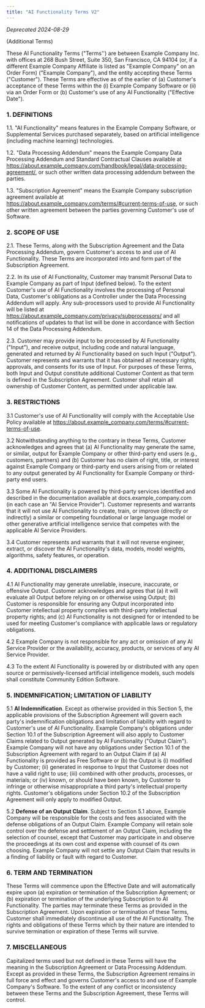 ```yaml
---
title: "AI Functionality Terms V2"
---
```

<!-- vale off -->
*Deprecated 2024-08-29*

(Additional Terms)

These AI Functionality Terms ("Terms'') are between Example Company Inc. with offices at 268 Bush Street, Suite 350, San Francisco, CA 94104 (or, if a different Example Company Affiliate is listed as "Example Company" on an Order Form) ("Example Company"), and the entity accepting these Terms ("Customer"). These Terms are effective as of the earlier of (a) Customer's acceptance of these Terms within the (i) Example Company Software or (ii) via an Order Form or (b) Customer's use of any AI Functionality ("Effective Date").

### 1. DEFINITIONS

1.1. "AI Functionality" means features in the Example Company Software, or Supplemental Services purchased separately, based on artificial intelligence (including machine learning) technologies.

1.2. "Data Processing Addendum" means the Example Company Data Processing Addendum and Standard Contractual Clauses available at <https://about.example_company.com/handbook/legal/data-processing-agreement/>, or such other written data processing addendum between the parties.

1.3. "Subscription Agreement" means the Example Company subscription agreement available at <https://about.example_company.com/terms/#current-terms-of-use>, or such other written agreement between the parties governing Customer's use of Software.

### 2. SCOPE OF USE

2.1. These Terms, along with the Subscription Agreement and the Data Processing Addendum, govern Customer's access to and use of AI Functionality. These Terms are incorporated into and form part of the Subscription Agreement.

2.2. In its use of AI Functionality, Customer may transmit Personal Data to Example Company as part of Input (defined below). To the extent Customer's use of AI Functionality involves the processing of Personal Data, Customer's obligations as a Controller under the Data Processing Addendum will apply. Any sub-processors used to provide AI Functionality will be listed at <https://about.example_company.com/privacy/subprocessors/> and all notifications of updates to that list will be done in accordance with Section 14 of the Data Processing Addendum.

2.3. Customer may provide input to be processed by AI Functionality ("Input"), and receive output, including code and natural language, generated and returned by AI Functionality based on such Input ("Output"). Customer represents and warrants that it has obtained all necessary rights, approvals, and consents for its use of Input. For purposes of these Terms, both Input and Output constitute additional Customer Content as that term is defined in the Subscription Agreement. Customer shall retain all ownership of Customer Content, as permitted under applicable law.

### 3. RESTRICTIONS

3.1 Customer's use of AI Functionality will comply with the Acceptable Use Policy available at <https://about.example_company.com/terms/#current-terms-of-use>.

3.2 Notwithstanding anything to the contrary in these Terms, Customer acknowledges and agrees that (a) AI Functionality may generate the same, or similar, output for Example Company or other third-party end users (e.g., customers, partners) and (b) Customer has no claim of right, title, or interest against Example Company or third-party end users arising from or related to any output generated by AI Functionality for Example Company or third-party end users.

3.3 Some AI Functionality is powered by third-party services identified and described in the documentation available at docs.example_company.com (in each case an "AI Service Provider"). Customer represents and warrants that it will not use AI Functionality to create, train, or improve (directly or indirectly) a similar or competing foundational or large language model or other generative artificial intelligence service that competes with the applicable AI Service Providers.

3.4 Customer represents and warrants that it will not reverse engineer, extract, or discover the AI Functionality's data, models, model weights, algorithms, safety features, or operation.

### 4. ADDITIONAL DISCLAIMERS

4.1 AI Functionality may generate unreliable, insecure, inaccurate, or offensive Output. Customer acknowledges and agrees that (a) it will evaluate all Output before relying on or otherwise using Output; (b) Customer is responsible for ensuring any Output incorporated into Customer intellectual property complies with third-party intellectual property rights; and (c) AI Functionality is not designed for or intended to be used for meeting Customer's compliance with applicable laws or regulatory obligations.

4.2 Example Company is not responsible for any act or omission of any AI Service Provider or the availability, accuracy, products, or services of any AI Service Provider.

4.3 To the extent AI Functionality is powered by or distributed with any open source or permissively-licensed artificial intelligence models, such models shall constitute Community Edition Software.

### 5. INDEMNIFICATION; LIMITATION OF LIABILITY

5.1 **AI Indemnification**. Except as otherwise provided in this Section 5, the applicable provisions of the Subscription Agreement will govern each party's indemnification obligations and limitation of liability with regard to Customer's use of AI Functionality. Example Company's obligations under Section 10.1 of the Subscription Agreement will also apply to Customer Claims related to Output generated by AI Functionality ("Output Claim"). Example Company will not have any obligations under Section 10.1 of the Subscription Agreement with regard to an Output Claim if (a) AI Functionality is provided as Free Software or (b) the Output is (i) modified by Customer; (ii) generated in response to Input that Customer does not have a valid right to use; (iii) combined with other products, processes, or materials; or (iv) known, or should have been known, by Customer to infringe or otherwise misappropriate a third party's intellectual property rights. Customer's obligations under Section 10.2 of the Subscription Agreement will only apply to modified Output.

5.2 **Defense of an Output Claim**. Subject to Section 5.1 above, Example Company will be responsible for the costs and fees associated with the defense obligations of an Output Claim. Example Company will retain sole control over the defense and settlement of an Output Claim, including the selection of counsel, except that Customer may participate in and observe the proceedings at its own cost and expense with counsel of its own choosing. Example Company will not settle any Output Claim that results in a finding of liability or fault with regard to Customer.

### 6. TERM AND TERMINATION

These Terms will commence upon the Effective Date and will automatically expire upon (a) expiration or termination of the Subscription Agreement; or (b) expiration or termination of the underlying Subscription to AI Functionality. The parties may terminate these Terms as provided in the Subscription Agreement. Upon expiration or termination of these Terms, Customer shall immediately discontinue all use of the AI Functionality. The rights and obligations of these Terms which by their nature are intended to survive termination or expiration of these Terms will survive.

### 7. MISCELLANEOUS

Capitalized terms used but not defined in these Terms will have the meaning in the Subscription Agreement or Data Processing Addendum. Except as provided in these Terms, the Subscription Agreement remains in full force and effect and governs Customer's access to and use of Example Company's Software. To the extent of any conflict or inconsistency between these Terms and the Subscription Agreement, these Terms will control.
